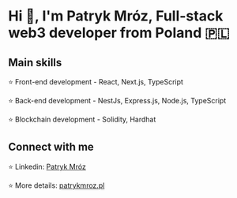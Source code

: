 # Hi 👋, I'm Patryk Mróz, Full-stack web3 developer from Poland 🇵🇱

## Main skills

⭐ Front-end development - React, Next.js, TypeScript

⭐ Back-end development - NestJs, Express.js, Node.js, TypeScript

⭐ Blockchain development - Solidity, Hardhat

## Connect with me

⭐ Linkedin: [Patryk Mróz](https://www.linkedin.com/in/patryk-mroz/)

⭐ More details: [patrykmroz.pl](https://patrykmroz.pl)
